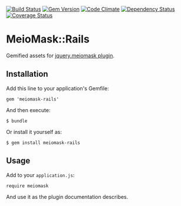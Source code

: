 [![Build Status](https://secure.travis-ci.org/johnvoloski/meiomask-rails.png)](http://travis-ci.org/johnvoloski/meiomask-rails)
[![Gem Version](https://badge.fury.io/rb/meiomask-rails.svg)](http://badge.fury.io/rb/meiomask-rails)
[![Code Climate](https://codeclimate.com/github/johnvoloski/meiomask-rails.png)](https://codeclimate.com/github/johnvoloski/meiomask-rails)
[![Dependency Status](https://gemnasium.com/johnvoloski/meiomask-rails.svg)](https://gemnasium.com/johnvoloski/meiomask-rails)
[![Coverage Status](https://coveralls.io/repos/johnvoloski/meiomask-rails/badge.png)](https://coveralls.io/r/johnvoloski/meiomask-rails)

# MeioMask::Rails

Gemified assets for [jquery.meiomask plugin](https://github.com/fabiomcosta/jquery-meiomask).

## Installation

Add this line to your application's Gemfile:

`gem 'meiomask-rails'`

And then execute:

`$ bundle`

Or install it yourself as:

`$ gem install meiomask-rails`

## Usage

Add to your `application.js`:

`require meiomask`

And use it as the plugin documentation describes.
